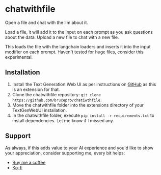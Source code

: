 # chatwithfile
 Open a file and chat with the llm about it.

Load a file, it will add it to the input on each prompt as you ask questions about the data. Upload a new file to chat with a new file. 

This loads the file with the langchain loaders and inserts it into the input modifier on each prompt. 
Haven't tested for huge files, consider this experimental.

## Installation

1. Install the Text Generation Web UI as per instructions on [GitHub](https://github.com/oobabooga/text-generation-webui) as this is an extension for that.
2. Clone the chatwithfile repository: `git clone https://github.com/brucepro/chatiwthfile`.
4. Move the chatwithfile folder into the extensions directory of your TextGenWebUI installation.
5. In the chatwithfile folder, execute `pip install -r requirements.txt` to install dependencies. Let me know if I missed any.

## Support

As always, if this adds value to your AI experience and you'd like to show your appreciation, consider supporting me, every bit helps:

- [Buy me a coffee](https://www.buymeacoffee.com/brucepro)
- [Ko-fi](https://ko-fi.com/F1F7U45XV)